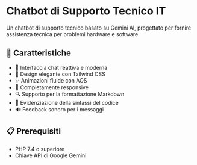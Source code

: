 # Chatbot di Supporto Tecnico IT

Un chatbot di supporto tecnico basato su Gemini AI, progettato per fornire assistenza tecnica per problemi hardware e software.

## 🚀 Caratteristiche

- 💬 Interfaccia chat reattiva e moderna
- 🎨 Design elegante con Tailwind CSS
- ✨ Animazioni fluide con AOS
- 📱 Completamente responsive
- 🔍 Supporto per la formattazione Markdown
- 🎨 Evidenziazione della sintassi del codice
- 🔊 Feedback sonoro per i messaggi

## 📋 Prerequisiti

- PHP 7.4 o superiore
- Chiave API di Google Gemini

